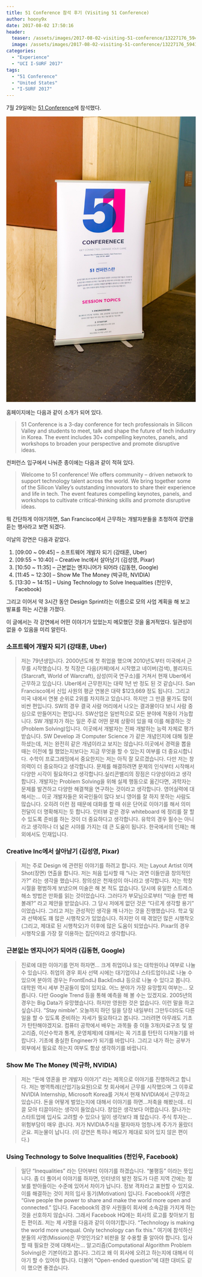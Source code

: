 ```yaml
---
title: 51 Conference 참석 후기 (Visiting 51 Conference)
author: hoony9x
date: 2017-08-02 17:50:16
header:
  teaser: /assets/images/2017-08-02-visiting-51-conference/13227176_594129797423296_6586934613772887569_n.png
  image: /assets/images/2017-08-02-visiting-51-conference/13227176_594129797423296_6586934613772887569_n.png
categories:
  - "Experience"
  - "UCI I-SURF 2017"
tags:
  - "51 Conference"
  - "United States"
  - "I-SURF 2017"
---
```


7월 29일에는 [51 Conference](http://51conference.org/)에 참석했다.

<!-- more -->

![51 Conference Panel](/assets/images/2017-08-02-visiting-51-conference/IMG_0362.jpg)

홈페이지에는 다음과 같이 소개가 되어 있다.

> 51 Conference is a 3-day conference for tech professionals in Silicon Valley and students to meet, talk and shape the future of tech industry in Korea. The event includes 30+ compelling keynotes, panels, and workshops to broaden your perspective and promote disruptive ideas.

컨퍼런스 입구에서 나눠준 종이에는 다음과 같이 적혀 있다.

> Welcome to 51 conference! We offers community – driven network to support technology talent across the world. We bring together some of the Silicon Valley’s outstanding innovators to share their experience and life in tech. The event features compelling keynotes, panels, and workshops to cultivate critical-thinking skills and promote disruptive ideas.

뭐 간단하게 이야기하면, San Francisco에서 근무하는 개발자분들을 초청하여 강연을 듣는 행사라고 보면 되겠다.

이날의 강연은 다음과 같았다.

1. [09:00 ~ 09:45] – 소프트웨어 개발자 되기 (강태훈, Uber)
2. [09:55 ~ 10:40] – Creative Inc에서 살아남기 (김성영, Pixar)
3. [10:50 ~ 11:35] – 근본없는 엔지니어가 되어라 (김동현, Google)
4. [11:45 ~ 12:30] – Show Me The Money (박규하, NVIDIA)
5. [13:30 ~ 14:15] – Using Technology to Solve Inequalities (천인우, Facebook)

그리고 이어서 약 3시간 동안 Design Sprint라는 이름으로 모의 사업 계획을 해 보고 발표를 하는 시간을 가졌다.

이 글에서는 각 강연에서 어떤 이야기가 있었는지 메모했던 것을 옮겨적었다. 일관성이 없을 수 있음을 미리 알린다.

### 소프트웨어 개발자 되기 (강태훈, Uber)

> 저는 79년생입니다. 2000년도에 첫 취업을 했으며 2010년도부터 미국에서 근무를 시작했습니다.
> 첫 직장은 다음(카페)에서 시작했고 네이버(검색), 블리자드(Starcraft, World of Warcraft), 삼성(미국 연구소)를 거쳐서 현재 Uber에서 근무하고 있습니다.
> Uber에서 근무한지는 대략 1년 반 정도 된 것 같습니다.
> San Francisco에서 신입 사원의 평균 연봉은 대략 $123,669 정도 됩니다. 그리고 미국 내에서 연봉 순위로 2위를 차지하고 있습니다. 하지만 그 만큼 물가도 많이 비싼 편입니다.
> SW의 경우 결국 사람 머리에서 나오는 결과물이다 보니 사람 중심으로 만들어지는 편입니다. SW산업은 일반적으로 모든 분야에 적용이 가능합니다. SW 개발자가 하는 일은 주로 어떤 문제 상황이 있을 때 이를 해결하는 것(Problem Solving)입니다.
> 이곳에서 개발자는 진짜 개발하는 능력 자체로 평가받습니다.
> SW Develop 과 Computer Science 가 같은 개념인지에 대해 질문하셨는데, 저는 완전히 같은 개념이라고 보지는 않습니다.이곳에서 경력을 뽑을 때는 이전에 뭘 했었는지보다는 지금 무엇을 할 수 있는지 여부를 더 중요시합니다.
> 수학이 프로그래밍에서 중요한지는 저는 아직 잘 모르겠습니다. 다만 저는 창의력이 더 중요하다고 생각합니다. 문제를 해결하려면 문제의 인식부터 시작해서 다양한 시각이 필요하다고 생각합니다.실리콘밸리의 장점은 다양성이라고 생각합니다.
> 개발자는 Problem Solving을 위해 실제 행동으로 옮긴다면, 과학자는 문제를 발견하고 다양한 해결책을 연구하는 것이라고 생각합니다.
> 영어실력에 대해서는… 이곳 개발자들은 외국인들이 많다 보니 영어를 잘 하지 못하는 사람도 많습니다. 오히려 이런 점 때문에 대화를 할 때 쉬운 단어로 이야기를 해서 의미 전달이 더 명확해지는 듯 합니다.
> 인터뷰 같은 경우 whiteboard 에 정리를 잘 할 수 있도록 준비를 하는 것이 더 중요하다고 생각합니다.
> 유학의 경우 필수는 아니라고 생각하나 더 넓은 시야를 가지는 데 큰 도움이 됩니다.
> 한국에서의 인재는 해외에서도 인재입니다.

### Creative Inc에서 살아남기 (김성영, Pixar)

> 저는 주로 Design 에 관련된 이야기를 하려고 합니다.
> 저는 Layout Artist 이며 Shot(장면) 연출을 합니다.
> 저는 처음 입사할 때 “나는 과연 이들만큼 창의적인가?” 라는 생각을 했습니다.
> 창의성은 천재성이 아니라고 생각합니다. 저는 학창시절을 평범하게 보냈으며 미술은 해 본 적도 없습니다. 당시에 유일한 스트레스 해소 방법은 만화를 읽는 것이었습니다. 그러다가 부모님으로부터 “미술 한번 해볼래?” 라고 제안을 받았습니다.
> 그 당시 저에게 없던 것은 “다르게 생각할 용기” 이었습니다. 그리고 저는 관성적인 생각을 깨 나가는 것을 진행했습니다. 학교 및 과 선택에도 꽤 많은 시행착오가 있었습니다. 하지만 이 때 겪었던 많은 시행착오(그리고, 제대로 된 시행착오)가 이후에 많은 도움이 되었습니다.
> Pixar의 경우 시행착오를 가장 잘 이용하는 집단이라고 생각합니다.

### 근본없는 엔지니어가 되어라 (김동현, Google)

> 진로에 대한 이야기를 먼저 하자면… 크게 취업이냐 또는 대학원이냐 여부로 나눌 수 있습니다.
> 취업의 경우 회사 선택 시에는 대기업이냐 스타트업이냐로 나눌 수 있으며 분야의 경우는 FrontEnd냐 BackEnd냐 등으로 나눌 수 있다고 봅니다. 대학원 역시 세부 전공들이 많이 있지요.
> 어느 분야가 가장 유망할지 여부는… 모릅니다. 다만 Google Trend 등을 통해 예측을 해 볼 수는 있겠지요. 2005년의 경우는 Big Data가 유망했습니다. 하지만 영원한 것은 없습니다.
> 이런 말을 하고 싶습니다. “Stay nimble”. 오늘까지 하던 일을 당장 내일부터 그만두더라도 다른 일을 할 수 있도록 준비하는 자세가 필요하다고 봅니다. 그러려면 아무래도 기초가 탄탄해야겠지요. 컴퓨터 공학에서 배우는 과목들 중 이들 3개(자료구조 및 알고리즘, 이산수학과 통계, 운영체제)에 대해서는 꼭 기초를 탄탄히 다져놓기를 바랍니다.
> 기초에 충실한 Engineer가 되기를 바랍니다. 그리고 내가 하는 공부가 외부에서 필요로 하는지 여부도 항상 생각하기를 바랍니다.

### Show Me The Money (박규하, NVIDIA)

> 저는 “돈에 영혼을 판 개발자 이야기” 라는 제목으로 이야기를 진행하려고 합니다.
> 저는 병역특례(산업기능요원)으로 첫 회사에서 근무를 시작했으며 그 이후로 NVIDIA Internship, Microsoft Korea를 거쳐서 현재 NVIDIA에서 근무하고 있습니다.
> 돈을 어떻게 벌었는지에 대해서 이야기를 하면…저축을 해봤는데.. 티끌 모아 티끌이라는 생각이 들었습니다.
> 창업은 생각보다 어렵습니다.
> 잘나가는 스타트업에 입사도 고려할 수 있으나 일이 생각보다 꽤 많습니다.
> 주식 투자는… 위험부담이 매우 큽니다. 저가 NVIDIA주식을 팔자마자 엄청나게 주가가 올랐더군요. 피눈물이 납니다.
> (이 강연은 특히나 메모가 제대로 되어 있지 않은 편이다.)

### Using Technology to Solve Inequalities (천인우, Facebook)

> 일단 “Inequalities” 라는 단어부터 이야기를 하겠습니다. “불평등” 이라는 뜻입니다. 좀 더 풀어서 이야기를 하자면, 인터넷의 발전 정도가 다른 지역 간에는 정보를 받아들이는 수준에 있어서 차이가 납니다. 정보 격차라고 표현할 수 있지요. 이를 해결하는 것이 저의 입사 동기(Motivation) 입니다.
> Facebook의 사명은 “Give people the power to share and make the world more open and connected.” 입니다.
> Facebook의 경우 사원들이 회사에 소속감을 가지게 하는 것을 선호하지 않습니다. 그래서 Facebook HQ에는 회사의 로고를 찾아보기 힘든 편이죠.
> 저는 제 사명을 다음과 같이 이야기합니다. “Technology is making the world more unequal. Only technology can fix this.”
> 여기에 참석하신 분들의 사명(Mission)은 무엇인가요?
> 비판을 잘 수용할 줄 알아야 합니다.
> 입사할 때 필요한 것에 대해서는… 알고리즘(Computational Algorithm Problem Solving)은 기본이라고 봅니다. 그리고 왜 이 회사에 오려고 하는지에 대해서 이야기 할 수 있어야 합니다. 더불어 “Open-ended question”에 대한 대비도 같이 했으면 좋겠습니다.
